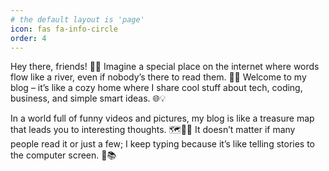 ```yaml
---
# the default layout is 'page'
icon: fas fa-info-circle
order: 4
---
```


Hey there, friends! 👋🌟 Imagine a special place on the internet where words flow like a river, even if nobody’s there to read them. 🌊📝 Welcome to my blog – it’s like a cozy home where I share cool stuff about tech, coding, business, and simple smart ideas. 🌐💡

In a world full of funny videos and pictures, my blog is like a treasure map that leads you to interesting thoughts. 🗺️🏴‍☠️ It doesn’t matter if many people read it or just a few; I keep typing because it’s like telling stories to the computer screen. 📱📚
